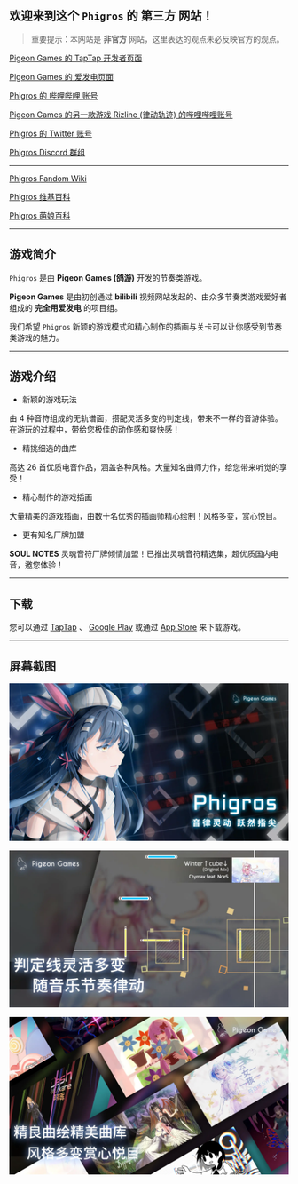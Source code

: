 ## 欢迎来到这个 `Phigros` 的 **第三方** 网站！

> 重要提示：本网站是 **非官方** 网站，这里表达的观点未必反映官方的观点。

[Pigeon Games 的 TapTap 开发者页面](https://www.taptap.cn/developer/70400)

[Pigeon Games 的 爱发电页面](https://afdian.net/a/pigeongames)

[Phigros 的 哔哩哔哩 账号](https://space.bilibili.com/414149787)

[Pigeon Games 的另一款游戏 Rizline (律动轨迹) 的哔哩哔哩账号](https://space.bilibili.com/1148546890)

[Phigros 的 Twitter 账号](https://twitter.com/Phigros_PGS)

[Phigros Discord 群组](https://discord.com/invite/phigros)

---

[Phigros Fandom Wiki](https://phigros.fandom.com/wiki/Phigros_Wiki)

[Phigros 维基百科](https://zh.wikipedia.org/zh-hans/Phigros)

[Phigros 萌娘百科](https://zh.moegirl.org.cn/Phigros)

---

## 游戏简介

`Phigros` 是由 **Pigeon Games (鸽游)** 开发的节奏类游戏。

**Pigeon Games** 是由初创通过 **bilibili** 视频网站发起的、由众多节奏类游戏爱好者组成的 **完全用爱发电** 的项目组。

我们希望 `Phigros` 新颖的游戏模式和精心制作的插画与关卡可以让你感受到节奏类游戏的魅力。

---

## 游戏介绍

  * 新颖的游戏玩法

由 4 种音符组成的无轨谱面，搭配灵活多变的判定线，带来不一样的音游体验。在游玩的过程中，带给您极佳的动作感和爽快感！

  * 精挑细选的曲库

高达 26 首优质电音作品，涵盖各种风格。大量知名曲师力作，给您带来听觉的享受！

  * 精心制作的游戏插画

大量精美的游戏插画，由数十名优秀的插画师精心绘制！风格多变，赏心悦目。

  * 更有知名厂牌加盟

**SOUL NOTES** 灵魂音符厂牌倾情加盟！已推出灵魂音符精选集，超优质国内电音，邀您体验！

---

## 下载

您可以通过 [TapTap](https://www.taptap.cn/app/165287) 、 [Google Play](https://play.google.com/store/apps/details?id=com.PigeonGames.Phigros) 或通过 [App Store](https://apps.apple.com/cn/app/id1454809109) 来下载游戏。

---

## 屏幕截图

![屏幕截图 1](./Images/Phigros1.png "屏幕截图 1")

![屏幕截图 2](./Images/Phigros2.png "屏幕截图 2")

![屏幕截图 3](./Images/Phigros3.png "屏幕截图 3")
